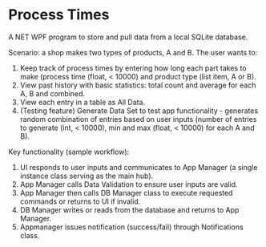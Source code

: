 # Process Times

A NET WPF program to store and pull data from a local SQLite database.

Scenario: a shop makes two types of products, A and B. The user wants to:
1. Keep track of process times by entering how long each part takes to make (process time (float, < 10000) and product type (list item, A or B).
2. View past history with basic statistics: total count and average for each A, B and combined.
3. View each entry in a table as All Data.
4. (Testing feature) Generate Data Set to test app functionality - generates random combination of entries based on user inputs (number of entries to generate (int, < 10000), min and max (float, < 10000) for each A and B).

Key functionality (sample workflow):

1. UI responds to user inputs and communicates to App Manager (a single instance class serving as the main hub).
2. App Manager calls Data Validation to ensure user inputs are valid.
3. App Manager then calls DB Manager class to execute requested commands or returns to UI if invalid.
4. DB Manager writes or reads from the database and returns to App Manager.
5. Appmanager issues notification (success/fail) through Notifications class.